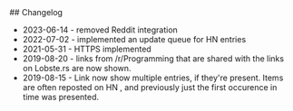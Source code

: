 <a name="changelog"/>
## Changelog

* 2023-06-14 - removed Reddit integration
* 2022-07-02 - implemented an update queue for HN entries
* 2021-05-31 - HTTPS implemented	
* 2019-08-20 - links from /r/Programming that are shared with the links on Lobste.rs are now shown.
* 2019-08-15 - Link  now show multiple entries, if they're present. Items are often reposted on HN , and previously just the first occurence in time was presented. 
